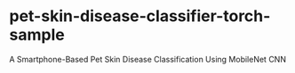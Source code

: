 # pet-skin-disease-classifier-torch-sample
A Smartphone-Based Pet Skin Disease Classification Using MobileNet CNN
